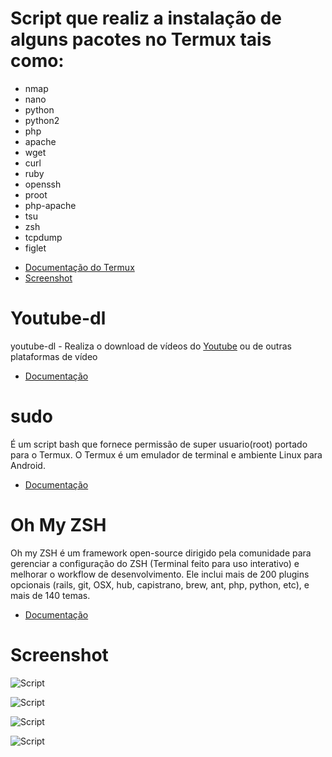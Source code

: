 
# Script que realiz a instalação de alguns pacotes no Termux tais como:
* nmap
* nano
* python
* python2
* php
* apache
* wget
* curl
* ruby
* openssh
* proot
* php-apache
* tsu
* zsh
* tcpdump
* figlet
- [Documentação do Termux](https://wiki.termux.com/wiki/FAQ)
- [Screenshot](#Screenshot)

# Youtube-dl

youtube-dl - Realiza o download de vídeos do [Youtube](https://youtube.com) ou de outras plataformas de vídeo
- [Documentação](https://github.com/rg3/youtube-dl.git)

# sudo
É um script bash que fornece permissão de super usuario(root) portado para o Termux.
O Termux é um emulador de terminal e ambiente Linux para Android.
- [Documentação](https://gitlab.com/st42/termux-sudo)

# Oh My ZSH

Oh my ZSH é um framework open-source dirigido pela comunidade para gerenciar a configuração do ZSH (Terminal feito para uso interativo) e melhorar o workflow de desenvolvimento. Ele inclui mais de 200 plugins opcionais (rails, git, OSX, hub, capistrano, brew, ant, php, python, etc), e mais de 140 temas.
- [Documentação](https://github.com/robbyrussell/oh-my-zsh)

# Screenshot

<p align="centre">
<img src="http://i.imgur.com/4Mufb0U.png" alt="Script">
</p>

<p align="centre">
<img src="http://i.imgur.com/1V1tisg.png" alt="Script">
</p>

<p align="centre">
<img src="http://i.imgur.com/oZdyQXT.png" alt="Script">
</p>

<p align="centre">
<img src="http://i.imgur.com/78Mf4aw.png" alt="Script">
</p>

